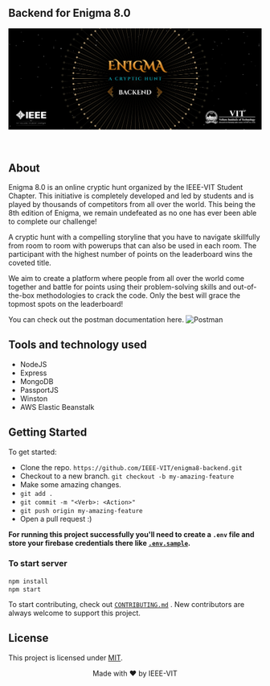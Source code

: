 ## Backend for Enigma 8.0
<p align="center"><img src="https://github.com/IEEE-VIT/enigma8-backend/blob/master/banner.png"/></p>

<br/>

## About

Enigma 8.0 is an online cryptic hunt organized by the IEEE-VIT Student Chapter. This initiative is completely developed and led by students and is played by thousands of competitors from all over the world. This being the 8th edition of Enigma, we remain undefeated as no one has ever been able to complete our challenge!

A cryptic hunt with a compelling storyline that you have to navigate skillfully from room to room with powerups that can also be used in each room. The participant with the highest number of points on the leaderboard wins the coveted title.

We aim to create a platform where people from all over the world come together and battle for points using their problem-solving skills and out-of-the-box methodologies to crack the code. Only the best will grace the topmost spots on the leaderboard!

You can check out the postman documentation here.
![Postman](https://documenter.getpostman.com/view/11026000/UUy1fT2c])

## Tools and technology used

- NodeJS
- Express
- MongoDB
- PassportJS
- Winston
- AWS Elastic Beanstalk


## Getting Started

To get started:

- Clone the repo.
  `https://github.com/IEEE-VIT/enigma8-backend.git`
- Checkout to a new branch.
  `git checkout -b my-amazing-feature`
- Make some amazing changes.
- `git add .`
- `git commit -m "<Verb>: <Action>"`
- `git push origin my-amazing-feature`
- Open a pull request :)

**For running this project successfully you'll need to create a `.env` file and store your firebase credentials there like [`.env.sample`](https://github.com/IEEE-VIT/enigma8-backend/blob/master/.env.sample).**

### To start server

```shell
npm install
npm start
```

To start contributing, check out [`CONTRIBUTING.md`](https://github.com/IEEE-VIT/enigma8-backend/blob/master/CONTRIBUTING.md) . New contributors are always welcome to support this project.

## License

This project is licensed under [MIT](https://github.com/IEEE-VIT/enigma8-backend/blob/master/LICENSE).

<p align="center">Made with ❤ by IEEE-VIT</p>